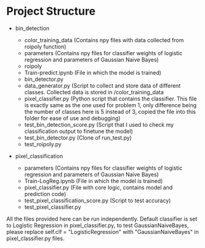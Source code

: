 # Project Structure

- bin_detection
   - color_training_data (Contains npy files with data collected from roipoly function)
   - parameters (Contains npy files for classifier weights of logistic regression and parameters of Gaussian Naive Bayes)
   - roipoly
   - Train-predict.ipynb (File in which the model is trained)
   - bin_detector.py
   - data_generator.py (Script to collect and store data of different classes. Collected data is stored in /color_training_data
   - pixel_classifier.py (Python script that contains the classifier. This file is exactly same as the one used for problem 1, only difference being the number of classes here is 5 instead of 3, copied the file into this folder for ease of use and debugging)
   - test_bin_detection_score.py (Script that I used to check my classification output to finetune the model)
   - test_bin_detector.py (Clone of run_test.py)
   - test_roipoly.py
   
 - pixel_classification
    - parameters (Contains npy files for classifier weights of logistic regression and parameters of Gaussian Naive Bayes)
    - Train-LogReg.ipynb (File in which the model is trained)
    - pixel_classifier.py (File with core logic, contains model and prediction code)
    - test_pixel_classification_score.py (Script to test accuracy)
    - test_pixel_classifier.py
 
All the files provided here can be run independently. Default classifier is set to Logistic Regression in pixel_classifier.py, to test GaussianNaiveBayes, please replace self.clf = "LogisticRegression" with "GaussianNaiveBayes" in pixel_classifier.py files.


